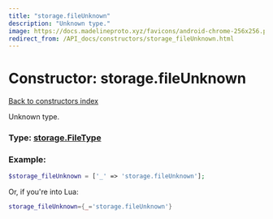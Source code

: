 ```yaml
---
title: "storage.fileUnknown"
description: "Unknown type."
image: https://docs.madelineproto.xyz/favicons/android-chrome-256x256.png
redirect_from: /API_docs/constructors/storage_fileUnknown.html
---
```

# Constructor: storage.fileUnknown  
[Back to constructors index](index.md)



Unknown type.




### Type: [storage.FileType](../types/storage.FileType.md)


### Example:

```php
$storage_fileUnknown = ['_' => 'storage.fileUnknown'];
```  


Or, if you're into Lua:

```lua
storage_fileUnknown={_='storage.fileUnknown'}

```


